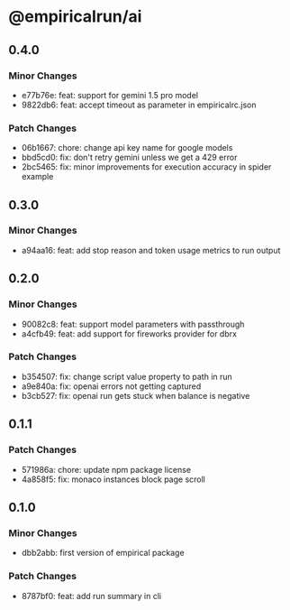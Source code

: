 # @empiricalrun/ai

## 0.4.0

### Minor Changes

- e77b76e: feat: support for gemini 1.5 pro model
- 9822db6: feat: accept timeout as parameter in empiricalrc.json

### Patch Changes

- 06b1667: chore: change api key name for google models
- bbd5cd0: fix: don't retry gemini unless we get a 429 error
- 2bc5465: fix: minor improvements for execution accuracy in spider example

## 0.3.0

### Minor Changes

- a94aa16: feat: add stop reason and token usage metrics to run output

## 0.2.0

### Minor Changes

- 90082c8: feat: support model parameters with passthrough
- a4cfb49: feat: add support for fireworks provider for dbrx

### Patch Changes

- b354507: fix: change script value property to path in run
- a9e840a: fix: openai errors not getting captured
- b3cb527: fix: openai run gets stuck when balance is negative

## 0.1.1

### Patch Changes

- 571986a: chore: update npm package license
- 4a858f5: fix: monaco instances block page scroll

## 0.1.0

### Minor Changes

- dbb2abb: first version of empirical package

### Patch Changes

- 8787bf0: feat: add run summary in cli
